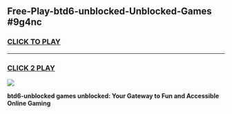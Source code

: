 
## Free-Play-btd6-unblocked-Unblocked-Games #9g4nc
<h3>
<a href="https://news.freeplayer.one?title=btd6-unblocked&ref=8M">CLICK TO PLAY</a></h3>
<hr>

<h3>
<a href="https://news.freeplayer.one?title=btd6-unblocked&ref=8M">CLICK 2 PLAY</a>
  
</h3>

<a href="https://news.freeplayer.one?title=btd6-unblocked&ref=8M"><img src="https://clearcache.store/games.png"></a>


**btd6-unblocked games unblocked: Your Gateway to Fun and Accessible Online Gaming**

